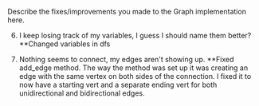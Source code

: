 Describe the fixes/improvements you made to the Graph implementation here.

6. I keep losing track of my variables, I guess I should name them better?
**Changed variables in dfs

1. Nothing seems to connect, my edges aren't showing up.
**Fixed add_edge method. The way the method was set up it was creating an edge with the same vertex on both sides of the connection. I fixed it to now have a starting vert and a separate ending vert for both unidirectional and bidirectional edges.